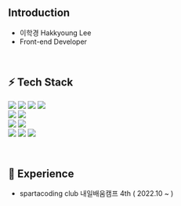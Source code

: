 ## Introduction
- 이학경 Hakkyoung Lee
- Front-end Developer

<br />

## ⚡ Tech Stack
<img src="https://img.shields.io/badge/HTML5-E34F26?style=for-the-badge&logo=HTML5&logoColor=white"/></a>
<img src="https://img.shields.io/badge/CSS3-1572B6?style=for-the-badge&logo=CSS3&logoColor=white"/></a>
<img src="https://img.shields.io/badge/Scss-CC6699?style=for-the-badge&logo=Sass&logoColor=white"/></a>
<img src="https://img.shields.io/badge/styledcomponents-DB7093?style=for-the-badge&logo=styled-components&logoColor=white"/></a>  
<img src="https://img.shields.io/badge/JavaScript-F7DF1E?style=for-the-badge&logo=JavaScript&logoColor=white"/></a>
<img src="https://img.shields.io/badge/TypeScript-3178C6?style=for-the-badge&logo=TypeScript&logoColor=white"/></a>  
<img src="https://img.shields.io/badge/React-61DAFB?style=for-the-badge&logo=React&logoColor=white"/></a>
<img src="https://img.shields.io/badge/Redux-764ABC?style=for-the-badge&logo=Redux&logoColor=white"/></a>  
<img src="https://img.shields.io/badge/npm-CB3837?style=for-the-badge&logo=npm&logoColor=white"/></a>
<img src="https://img.shields.io/badge/Yarn-2C8EBB?style=for-the-badge&logo=Yarn&logoColor=white"/></a>
<img src="https://img.shields.io/badge/Webpack-8DD6F9?style=for-the-badge&logo=Webpack&logoColor=white"/></a>
  
<br />
  
## 🌱 Experience 

- spartacoding club 내일배움캠프 4th ( 2022.10 ~ ) 
<br />





<!--

<img src="https://img.shields.io/badge/npm-CB3837?style=for-the-badge&logo=npm&logoColor=white"/></a>


-->

